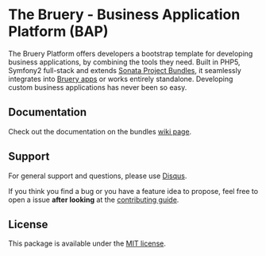 # The Bruery - Business Application Platform  (BAP)

The Bruery Platform offers developers a bootstrap template for developing business applications, by combining the tools they need. Built in PHP5, Symfony2 full-stack and extends [Sonata Project Bundles](http://sonata-project.org), it seamlessly integrates
into [Bruery apps](https://github.com/bruery) or works entirely standalone.
Developing custom business applications has never been so easy.

## Documentation

Check out the documentation on the bundles [wiki page](https://github.com/bruery/platform/wiki).

## Support

For general support and questions, please use [Disqus](https://disqus.com/home/channel/thebruery/discussion/channel-thebruery/bug_reporting).

If you think you find a bug or you have a feature idea to propose, feel free to open a issue
**after looking** at the [contributing guide](CONTRIBUTING.md).

## License

This package is available under the [MIT license](LICENSE).